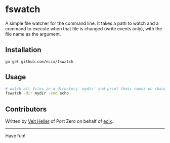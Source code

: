 # fswatch

A simple file watcher for the command line.
It takes a path to watch and a command to execute
when that file is changed (write events only), with
the file name as the argument.

## Installation

```
go get github.com/ecix/fswatch
```

## Usage

```bash
# watch all files in a directory `mydir` and print their names on change
fswatch -dir mydir -cmd echo
```

## Contributors

Written by [Veit Heller](https://github.com/hellerve) of Port Zero on
behalf of [ecix](https://github.com/ecix).

<hr/>

Have fun!
